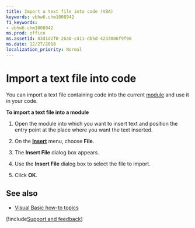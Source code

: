 ```yaml
---
title: Import a text file into code (VBA)
keywords: vbhw6.chm1008942
f1_keywords:
- vbhw6.chm1008942
ms.prod: office
ms.assetid: 83d1d2f0-26a0-c411-db5d-4233086f9f98
ms.date: 12/27/2018
localization_priority: Normal
---
```



# Import a text file into code

You can import a text file containing code into the current [module](../Glossary/vbe-glossary.md#module) and use it in your code.

**To import a text file into a module**

1. Open the module into which you want to insert text and position the entry point at the place where you want the text inserted.
    
2. On the **[Insert](../reference/user-interface-help/insert-menu.md)** menu, choose **File**.
    
3. The **Insert File** dialog box appears.
    
4. Use the **Insert File** dialog box to select the file to import.
    
5. Click **OK**.
    

## See also

- [Visual Basic how-to topics](../reference/user-interface-help/visual-basic-how-to-topics.md)

[!include[Support and feedback](~/includes/feedback-boilerplate.md)]